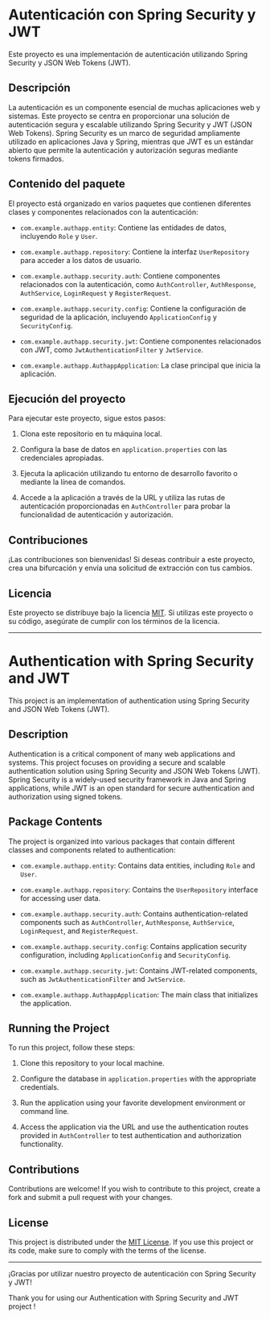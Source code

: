 # Autenticación con Spring Security y JWT

Este proyecto es una implementación de autenticación utilizando Spring Security y JSON Web Tokens (JWT).

## Descripción

La autenticación es un componente esencial de muchas aplicaciones web y sistemas. Este proyecto se centra en proporcionar una solución de autenticación segura y escalable utilizando Spring Security y JWT (JSON Web Tokens). Spring Security es un marco de seguridad ampliamente utilizado en aplicaciones Java y Spring, mientras que JWT es un estándar abierto que permite la autenticación y autorización seguras mediante tokens firmados.

## Contenido del paquete

El proyecto está organizado en varios paquetes que contienen diferentes clases y componentes relacionados con la autenticación:

- `com.example.authapp.entity`: Contiene las entidades de datos, incluyendo `Role` y `User`.

- `com.example.authapp.repository`: Contiene la interfaz `UserRepository` para acceder a los datos de usuario.

- `com.example.authapp.security.auth`: Contiene componentes relacionados con la autenticación, como `AuthController`, `AuthResponse`, `AuthService`, `LoginRequest` y `RegisterRequest`.

- `com.example.authapp.security.config`: Contiene la configuración de seguridad de la aplicación, incluyendo `ApplicationConfig` y `SecurityConfig`.

- `com.example.authapp.security.jwt`: Contiene componentes relacionados con JWT, como `JwtAuthenticationFilter` y `JwtService`.

- `com.example.authapp.AuthappApplication`: La clase principal que inicia la aplicación.

## Ejecución del proyecto

Para ejecutar este proyecto, sigue estos pasos:

1. Clona este repositorio en tu máquina local.

2. Configura la base de datos en `application.properties` con las credenciales apropiadas.

3. Ejecuta la aplicación utilizando tu entorno de desarrollo favorito o mediante la línea de comandos.

4. Accede a la aplicación a través de la URL y utiliza las rutas de autenticación proporcionadas en `AuthController` para probar la funcionalidad de autenticación y autorización.

## Contribuciones

¡Las contribuciones son bienvenidas! Si deseas contribuir a este proyecto, crea una bifurcación y envía una solicitud de extracción con tus cambios.

## Licencia

Este proyecto se distribuye bajo la licencia [MIT](LICENSE). Si utilizas este proyecto o su código, asegúrate de cumplir con los términos de la licencia.

---
# Authentication with Spring Security and JWT

This project is an implementation of authentication using Spring Security and JSON Web Tokens (JWT).

## Description

Authentication is a critical component of many web applications and systems. This project focuses on providing a secure and scalable authentication solution using Spring Security and JSON Web Tokens (JWT). Spring Security is a widely-used security framework in Java and Spring applications, while JWT is an open standard for secure authentication and authorization using signed tokens.

## Package Contents

The project is organized into various packages that contain different classes and components related to authentication:

- `com.example.authapp.entity`: Contains data entities, including `Role` and `User`.

- `com.example.authapp.repository`: Contains the `UserRepository` interface for accessing user data.

- `com.example.authapp.security.auth`: Contains authentication-related components such as `AuthController`, `AuthResponse`, `AuthService`, `LoginRequest`, and `RegisterRequest`.

- `com.example.authapp.security.config`: Contains application security configuration, including `ApplicationConfig` and `SecurityConfig`.

- `com.example.authapp.security.jwt`: Contains JWT-related components, such as `JwtAuthenticationFilter` and `JwtService`.

- `com.example.authapp.AuthappApplication`: The main class that initializes the application.

## Running the Project

To run this project, follow these steps:

1. Clone this repository to your local machine.

2. Configure the database in `application.properties` with the appropriate credentials.

3. Run the application using your favorite development environment or command line.

4. Access the application via the URL and use the authentication routes provided in `AuthController` to test authentication and authorization functionality.

## Contributions

Contributions are welcome! If you wish to contribute to this project, create a fork and submit a pull request with your changes.

## License

This project is distributed under the [MIT License](LICENSE). If you use this project or its code, make sure to comply with the terms of the license.

---
¡Gracias por utilizar nuestro proyecto de autenticación con Spring Security y JWT!

Thank you for using our Authentication with Spring Security and JWT project !
